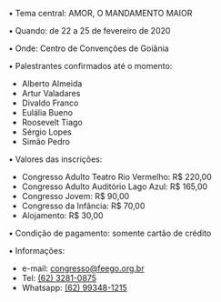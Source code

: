 • Tema central: AMOR, O MANDAMENTO MAIOR
 
• Quando: de 22 a 25 de fevereiro de 2020

• Onde: Centro de Convenções de Goiânia
 
• Palestrantes confirmados até o momento:
- Alberto Almeida
- Artur Valadares
- Divaldo Franco
- Eulália Bueno
- Roosevelt Tiago
- Sérgio Lopes
- Simão Pedro
 
• Valores das inscrições:
- Congresso Adulto Teatro Rio Vermelho: R$ 220,00
- Congresso Adulto Auditório Lago Azul: R$ 165,00
- Congresso Jovem: R$ 90,00
- Congresso da Infância: R$ 70,00
- Alojamento: R$ 30,00
 
• Condição de pagamento: somente cartão de crédito
 
• Informações:
- e-mail: congresso@feego.org.br
- Tel: [(62) 3281-0875](tel:06232810875)
- Whatsapp: [(62) 99348-1215](tel:062993481215)

